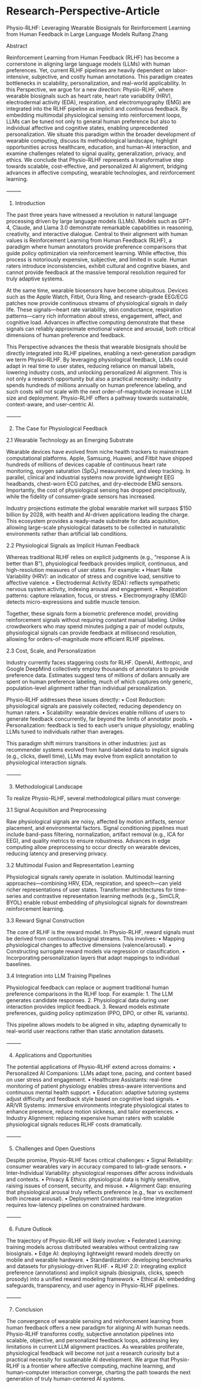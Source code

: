 # Research-Perspective-Article

Physio-RLHF: Leveraging Wearable Biosignals for Reinforcement Learning from Human Feedback in Large Language Models
Ruifang Zhang

Abstract

Reinforcement Learning from Human Feedback (RLHF) has become a cornerstone in aligning large language models (LLMs) with human preferences. Yet, current RLHF pipelines are heavily dependent on labor-intensive, subjective, and costly human annotations. This paradigm creates bottlenecks in scalability, personalization, and real-world applicability. In this Perspective, we argue for a new direction: Physio-RLHF, where wearable biosignals such as heart rate, heart rate variability (HRV), electrodermal activity (EDA), respiration, and electromyography (EMG) are integrated into the RLHF pipeline as implicit and continuous feedback. By embedding multimodal physiological sensing into reinforcement loops, LLMs can be tuned not only to general human preference but also to individual affective and cognitive states, enabling unprecedented personalization. We situate this paradigm within the broader development of wearable computing, discuss its methodological landscape, highlight opportunities across healthcare, education, and human–AI interaction, and examine challenges related to signal quality, generalization, privacy, and ethics. We conclude that Physio-RLHF represents a transformative step towards scalable, cost-effective, and personalized AI alignment, bridging advances in affective computing, wearable technologies, and reinforcement learning.

⸻

1. Introduction

The past three years have witnessed a revolution in natural language processing driven by large language models (LLMs). Models such as GPT-4, Claude, and Llama 3.0 demonstrate remarkable capabilities in reasoning, creativity, and interactive dialogue. Central to their alignment with human values is Reinforcement Learning from Human Feedback (RLHF), a paradigm where human annotators provide preference comparisons that guide policy optimization via reinforcement learning. While effective, this process is notoriously expensive, subjective, and limited in scale. Human raters introduce inconsistencies, exhibit cultural and cognitive biases, and cannot provide feedback at the massive temporal resolution required for truly adaptive systems.

At the same time, wearable biosensors have become ubiquitous. Devices such as the Apple Watch, Fitbit, Oura Ring, and research-grade EEG/ECG patches now provide continuous streams of physiological signals in daily life. These signals—heart rate variability, skin conductance, respiration patterns—carry rich information about stress, engagement, affect, and cognitive load. Advances in affective computing demonstrate that these signals can reliably approximate emotional valence and arousal, both critical dimensions of human preference and feedback.

This Perspective advances the thesis that wearable biosignals should be directly integrated into RLHF pipelines, enabling a next-generation paradigm we term Physio-RLHF. By leveraging physiological feedback, LLMs could adapt in real time to user states, reducing reliance on manual labels, lowering industry costs, and unlocking personalized AI alignment. This is not only a research opportunity but also a practical necessity: industry spends hundreds of millions annually on human preference labeling, and such costs will not scale with the next order-of-magnitude increase in LLM size and deployment. Physio-RLHF offers a pathway towards sustainable, context-aware, and user-centric AI.

⸻

2. The Case for Physiological Feedback

2.1 Wearable Technology as an Emerging Substrate

Wearable devices have evolved from niche health trackers to mainstream computational platforms. Apple, Samsung, Huawei, and Fitbit have shipped hundreds of millions of devices capable of continuous heart rate monitoring, oxygen saturation (SpO₂) measurement, and sleep tracking. In parallel, clinical and industrial systems now provide lightweight EEG headbands, chest-worn ECG patches, and dry-electrode EMG sensors. Importantly, the cost of physiological sensing has dropped precipitously, while the fidelity of consumer-grade sensors has increased.

Industry projections estimate the global wearable market will surpass $150 billion by 2028, with health and AI-driven applications leading the charge. This ecosystem provides a ready-made substrate for data acquisition, allowing large-scale physiological datasets to be collected in naturalistic environments rather than artificial lab conditions.

2.2 Physiological Signals as Implicit Human Feedback

Whereas traditional RLHF relies on explicit judgments (e.g., “response A is better than B”), physiological feedback provides implicit, continuous, and high-resolution measures of user states. For example:
	•	Heart Rate Variability (HRV): an indicator of stress and cognitive load, sensitive to affective valence.
	•	Electrodermal Activity (EDA): reflects sympathetic nervous system activity, indexing arousal and engagement.
	•	Respiration patterns: capture relaxation, focus, or stress.
	•	Electromyography (EMG): detects micro-expressions and subtle muscle tension.

Together, these signals form a biometric preference model, providing reinforcement signals without requiring constant manual labeling. Unlike crowdworkers who may spend minutes judging a pair of model outputs, physiological signals can provide feedback at millisecond resolution, allowing for orders-of-magnitude more efficient RLHF pipelines.

2.3 Cost, Scale, and Personalization

Industry currently faces staggering costs for RLHF. OpenAI, Anthropic, and Google DeepMind collectively employ thousands of annotators to provide preference data. Estimates suggest tens of millions of dollars annually are spent on human preference labeling, much of which captures only generic, population-level alignment rather than individual personalization.

Physio-RLHF addresses these issues directly:
	•	Cost Reduction: physiological signals are passively collected, reducing dependency on human raters.
	•	Scalability: wearable devices enable millions of users to generate feedback concurrently, far beyond the limits of annotator pools.
	•	Personalization: feedback is tied to each user’s unique physiology, enabling LLMs tuned to individuals rather than averages.

This paradigm shift mirrors transitions in other industries: just as recommender systems evolved from hand-labeled data to implicit signals (e.g., clicks, dwell time), LLMs may evolve from explicit annotation to physiological interaction signals.

⸻

3. Methodological Landscape

To realize Physio-RLHF, several methodological pillars must converge:

3.1 Signal Acquisition and Preprocessing

Raw physiological signals are noisy, affected by motion artifacts, sensor placement, and environmental factors. Signal conditioning pipelines must include band-pass filtering, normalization, artifact removal (e.g., ICA for EEG), and quality metrics to ensure robustness. Advances in edge computing allow preprocessing to occur directly on wearable devices, reducing latency and preserving privacy.

3.2 Multimodal Fusion and Representation Learning

Physiological signals rarely operate in isolation. Multimodal learning approaches—combining HRV, EDA, respiration, and speech—can yield richer representations of user states. Transformer architectures for time-series and contrastive representation learning methods (e.g., SimCLR, BYOL) enable robust embedding of physiological signals for downstream reinforcement learning.

3.3 Reward Signal Construction

The core of RLHF is the reward model. In Physio-RLHF, reward signals must be derived from continuous biosignal streams. This involves:
	•	Mapping physiological changes to affective dimensions (valence/arousal).
	•	Constructing surrogate reward models via regression or classification.
	•	Incorporating personalization layers that adapt mappings to individual baselines.

3.4 Integration into LLM Training Pipelines

Physiological feedback can replace or augment traditional human preference comparisons in the RLHF loop. For example:
	1.	The LLM generates candidate responses.
	2.	Physiological data during user interaction provides implicit feedback.
	3.	Reward models estimate preferences, guiding policy optimization (PPO, DPO, or other RL variants).

This pipeline allows models to be aligned in situ, adapting dynamically to real-world user reactions rather than static annotation datasets.

⸻

4. Applications and Opportunities

The potential applications of Physio-RLHF extend across domains:
	•	Personalized AI Companions: LLMs adapt tone, pacing, and content based on user stress and engagement.
	•	Healthcare Assistants: real-time monitoring of patient physiology enables stress-aware interventions and continuous mental health support.
	•	Education: adaptive tutoring systems adjust difficulty and feedback style based on cognitive load signals.
	•	AR/VR Systems: immersive environments integrate physiological states to enhance presence, reduce motion sickness, and tailor experiences.
	•	Industry Alignment: replacing expensive human raters with scalable physiological signals reduces RLHF costs dramatically.

⸻

5. Challenges and Open Questions

Despite promise, Physio-RLHF faces critical challenges:
	•	Signal Reliability: consumer wearables vary in accuracy compared to lab-grade sensors.
	•	Inter-Individual Variability: physiological responses differ across individuals and contexts.
	•	Privacy & Ethics: physiological data is highly sensitive, raising issues of consent, security, and misuse.
	•	Alignment Gap: ensuring that physiological arousal truly reflects preference (e.g., fear vs excitement both increase arousal).
	•	Deployment Constraints: real-time integration requires low-latency pipelines on constrained hardware.

⸻

6. Future Outlook

The trajectory of Physio-RLHF will likely involve:
	•	Federated Learning: training models across distributed wearables without centralizing raw biosignals.
	•	Edge AI: deploying lightweight reward models directly on mobile and wearable hardware.
	•	Standardization: developing benchmarks and datasets for physiology-driven RLHF.
	•	RLHF 2.0: integrating explicit preference (annotations) and implicit signals (biosignals, clicks, speech prosody) into a unified reward modeling framework.
	•	Ethical AI: embedding safeguards, transparency, and user agency in Physio-RLHF pipelines.

⸻

7. Conclusion

The convergence of wearable sensing and reinforcement learning from human feedback offers a new paradigm for aligning AI with human needs. Physio-RLHF transforms costly, subjective annotation pipelines into scalable, objective, and personalized feedback loops, addressing key limitations in current LLM alignment practices. As wearables proliferate, physiological feedback will become not just a research curiosity but a practical necessity for sustainable AI development. We argue that Physio-RLHF is a frontier where affective computing, machine learning, and human–computer interaction converge, charting the path towards the next generation of truly human-centered AI systems.
